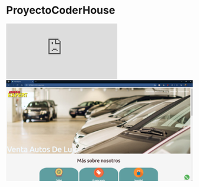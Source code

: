 # ProyectoCoderHouse
![PDF Proyecto](https://github.com/Albongle/ProyectoCoderHouse/blob/master/ProyectoAutoExpert.pdf)
![](https://github.com/Albongle/ProyectoCoderHouse/blob/master/Web.png)
